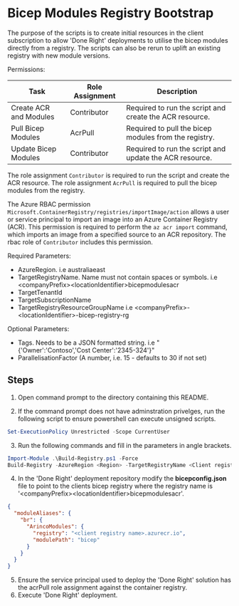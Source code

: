 # Bicep Modules Registry Bootstrap

The purpose of the scripts is to create initial resources in the client subscription to allow 'Done Right' deployments to utilise the bicep modules directly from a registry. The scripts can also be rerun to uplift an existing registry with new module versions.

Permissions:

| Task                   | Role Assignment | Description                                             |
| ---------------------- | --------------- | ------------------------------------------------------- |
| Create ACR and Modules | Contributor     | Required to run the script and create the ACR resource. |
| Pull Bicep Modules     | AcrPull         | Required to pull the bicep modules from the registry.   |
| Update Bicep Modules   | Contributor     | Required to run the script and update the ACR resource. |

The role assignment `Contributor` is required to run the script and create the ACR resource. The role assignment `AcrPull` is required to pull the bicep modules from the registry.

The Azure RBAC permission `Microsoft.ContainerRegistry/registries/importImage/action` allows a user or service principal to import an image into an Azure Container Registry (ACR). This permission is required to perform the `az acr import` command, which imports an image from a specified source to an ACR repository. The rbac role of `Contributor` includes this permission.

Required Parameters:

- AzureRegion. i.e australiaeast
- TargetRegistryName. Name must not contain spaces or symbols. i.e \<companyPrefix\>\<locationIdentifier\>bicepmodulesacr
- TargetTenantId
- TargetSubscriptionName
- TargetRegistryResourceGroupName i.e \<companyPrefix\>-\<locationIdentifier\>-bicep-registry-rg

Optional Parameters:

- Tags. Needs to be a JSON formatted string. i.e "{'Owner':'Contoso','Cost Center':'2345-324'}"
- ParallelisationFactor (A number, i.e. 15 - defaults to 30 if not set)

## Steps

1. Open command prompt to the directory containing this README.

2. If the command prompt does not have adminstration privelges, run the following script to ensure powershell can execute unsigned scripts.

```powershell
Set-ExecutionPolicy Unrestricted -Scope CurrentUser
```

3. Run the following commands and fill in the parameters in angle brackets.

```powershell
Import-Module .\Build-Registry.ps1 -Force
Build-Registry -AzureRegion <Region> -TargetRegistryName <Client registry name> -TargetTenantId <Client Tenant ID>  -TargetSubscriptionName <Client Subscription ID> -TargetRegistryResourceGroupName <Client registry resource group> -Tags <Tags>
```

4. In the 'Done Right' deployment repository modify the **bicepconfig.json** file to point to the clients bicep registry where the registry name is '\<companyPrefix\>\<locationIdentifier\>bicepmodulesacr'.

```json
{
  "moduleAliases": {
    "br": {
      "ArincoModules": {
        "registry": "<client registry name>.azurecr.io",
        "modulePath": "bicep"
      }
    }
  }
}
```

5. Ensure the service principal used to deploy the 'Done Right' solution has the acrPull role assignment against the container registry.
6. Execute 'Done Right' deployment.
